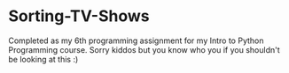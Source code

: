# Sorting-TV-Shows

Completed as my 6th programming assignment for my Intro to Python Programming course.
Sorry kiddos but you know who you if you shouldn't be looking at this :)
